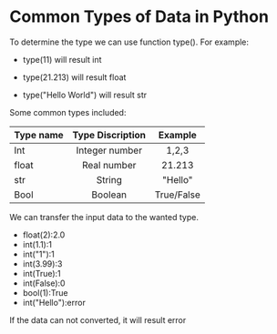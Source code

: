 # Common Types of Data in Python

To determine the type we can use function type(). For example:

  - type(11) will result int

  - type(21.213) will result float

  - type("Hello World") will result str

Some common types included:

| Type name | Type Discription | Example |
| --------- |:----------------:|:-------:|
| Int       | Integer number   |  1,2,3  |
| float     | Real number      |  21.213 |
| str       | String           | "Hello" |
| Bool      | Boolean          | True/False |

We can transfer the input data to the wanted type.

  - float(2):2.0
  - int(1.1):1
  - int("1"):1
  - int(3.99):3
  - int(True):1
  - int(False):0
  - bool(1):True
  - int("Hello"):error

If the data can not converted, it will result error
